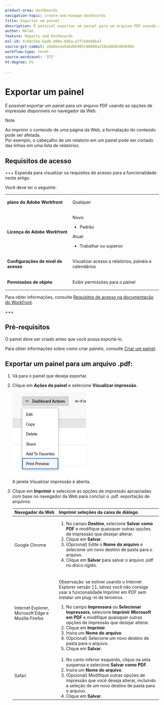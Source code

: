 ```yaml
---
product-area: dashboards
navigation-topic: create-and-manage-dashboards
title: Exportar um painel
description: É possível exportar um painel para um arquivo PDF usando as opções de impressão disponíveis no navegador da Web.
author: Nolan
feature: Reports and Dashboards
exl-id: 6c8dc5be-6adb-400a-b86a-a7f7e84d0ba7
source-git-commit: a9abbeaa9abd0e905c60000a218eddb85d0389b9
workflow-type: tm+mt
source-wordcount: '372'
ht-degree: 6%

---
```


# Exportar um painel

<!-- Audited: 1/2025 -->

É possível exportar um painel para um arquivo PDF usando as opções de impressão disponíveis no navegador da Web.

>[!NOTE]
>
>Ao imprimir o conteúdo de uma página da Web, a formatação do conteúdo pode ser afetada.\
>Por exemplo, o cabeçalho de um relatório em um painel pode ser cortado das linhas em uma lista de relatórios.

## Requisitos de acesso

+++ Expanda para visualizar os requisitos de acesso para a funcionalidade neste artigo.

Você deve ter o seguinte:

<table style="table-layout:auto"> 
 <col> 
 <col> 
 <tbody> 
  <tr> 
   <td role="rowheader"><strong>plano do Adobe Workfront</strong></td> 
   <td> <p>Qualquer</p> </td> 
  </tr> 
  <tr> 
   <td role="rowheader"><strong>Licença do Adobe Workfront</strong></td> 
    <td> 
      <p>Novo:</p>
         <ul>
         <li><p>Padrão</p></li>
         </ul>
      <p>Atual:</p>
         <ul>
         <li><p>Trabalhar ou superior</p></li>
         </ul>
   </td>
  </tr> 
  <tr> 
   <td role="rowheader"><strong>Configurações de nível de acesso</strong></td> 
   <td> <p>Visualizar acesso a relatórios, painéis e calendários</p> </td> 
  </tr> 
  <tr> 
   <td role="rowheader"><strong>Permissões de objeto</strong></td> 
   <td> <p>Exibir permissões para o painel</p> </td> 
  </tr> 
 </tbody> 
</table>

Para obter informações, consulte [Requisitos de acesso na documentação do Workfront](/help/quicksilver/administration-and-setup/add-users/access-levels-and-object-permissions/access-level-requirements-in-documentation.md).

+++

## Pré-requisitos

O painel deve ser criado antes que você possa exportá-lo.

Para obter informações sobre como criar painéis, consulte [Criar um painel](../../../reports-and-dashboards/dashboards/creating-and-managing-dashboards/create-dashboard.md).

## Exportar um painel para um arquivo .pdf:

1. Vá para o painel que deseja exportar.
1. Clique em **Ações do painel** e selecione **Visualizar impressão**.

   ![](assets/dashboard-actions-print-350x254.png)

   A janela Visualizar impressão é aberta.

1. Clique em **Imprimir** e selecione as opções de impressão apropriadas com base no navegador da Web para concluir o .pdf. exportação de arquivos:

   <table style="table-layout:auto"> 
    <col> 
    <col> 
    <thead> 
     <tr> 
      <th>Navegador da Web</th> 
      <th>Imprimir seleções da caixa de diálogo</th> 
     </tr> 
    </thead> 
    <tbody> 
     <tr> 
      <td>Google Chrome</td> 
      <td> 
       <ol> 
        <li value="1">No campo <strong>Destino</strong>, selecione <strong>Salvar como PDF</strong> e modifique quaisquer outras opções de impressão que desejar alterar.</li> 
        <li value="2">Clique em <strong>Salvar</strong>.</li> 
        <li value="3">(Opcional) Edite o <strong>Nome do arquivo</strong> e selecione um novo destino de pasta para o arquivo.</li> 
        <li value="4">Clique em <strong>Salvar</strong> para salvar o arquivo .pdf no disco rígido.<br><br></li> 
       </ol> </td> 
     </tr> 
     <tr> 
      <td>Internet Explorer, Microsoft Edge e Mozilla Firefox</td> 
      <td> <p>Observação: se estiver usando o Internet Explorer versão 11, talvez você não consiga usar a funcionalidade Imprimir em PDF sem instalar um plug-in de terceiros.</p> 
       <ol> 
        <li value="1">No campo <strong>Impressora</strong> ou <strong>Selecionar Impressora</strong>, selecione <strong>Imprimir Microsoft em PDF</strong> e modifique quaisquer outras opções de impressão que desejar alterar.</li> 
        <li value="2">Clique em <strong>Imprimir</strong>.</li> 
        <li value="3">Insira um <strong>Nome do arquivo</strong></li> 
        <li value="4">(Opcional) Selecione um novo destino de pasta para o arquivo.</li> 
        <li value="5">Clique em <strong>Salvar</strong>.</li> 
       </ol> </td> 
     </tr> 
     <tr> 
      <td>Safari</td> 
      <td> 
       <ol> 
        <li value="1">No canto inferior esquerdo, clique na seta suspensa e selecione <strong>Salvar como PDF</strong>.</li> 
        <li value="2">Insira um <strong>Nome do arquivo</strong>.</li> 
        <li value="3">(Opcional) Modifique outras opções de impressão que você deseja alterar, incluindo a seleção de um novo destino de pasta para o arquivo.</li> 
        <li value="4">Clique em <strong>Salvar</strong>.</li> 
       </ol> </td> 
     </tr> 
    </tbody> 
   </table>
